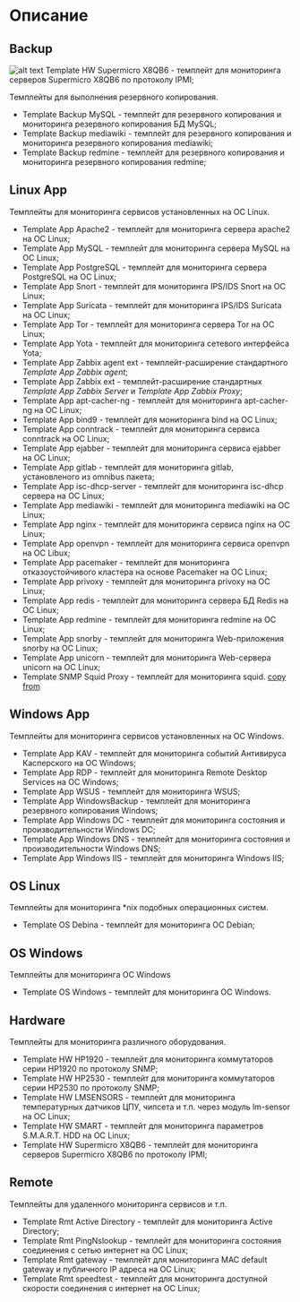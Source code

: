 # Описание
## Backup
![alt text](https://img.alicdn.com/imgextra/i4/T1ux1mXbB0XXcQC8k._113240.jpg)
Template HW Supermicro X8QB6 - темплейт для мониторинга серверов Supermicro X8QB6 по протоколу IPMI;

Темплейты для выполнения резервного копирования.
- Template Backup MySQL - темплейт для резервного копирования и мониторинга резервного копирования БД MySQL;
- Template Backup mediawiki - темплейт для резервного копирования и мониторинга резервного копирования mediawiki;
- Template Backup redmine - темплейт для резервного копирования и мониторинга резервного копирования redmine;

## Linux App

Темплейты для мониторинга сервисов установленных на ОС Linux.
- Template App Apache2 - темплейт для мониторинга сервера apache2 на ОС Linux;
- Template App MySQL - темплейт для мониторинга сервера MySQL на ОС Linux;
- Template App PostgreSQL - темплейт для мониторинга сервера PostgreSQL на ОС Linux;
- Template App Snort - темплейт для мониторинга IPS/IDS Snort на ОС Linux;
- Template App Suricata - темплейт для мониторинга IPS/IDS Suricata на OC Linux;
- Template App Tor - темплейт для мониторинга сервера Tor на ОС Linux;
- Template App Yota - темплейт для мониторинга сетевого интерфейса Yota;
- Template App Zabbix agent ext - темплейт-расширение стандартного *Template App Zabbix agent*;
- Template App Zabbix ext - темплейт-расширение стандартных *Template App Zabbix Server* и *Template App Zabbix Proxy*;
- Template App apt-cacher-ng - темплейт для мониторинга apt-cacher-ng на ОС Linux;
- Template App bind9 - темплейт для мониторинга bind на ОС Linux;
- Template App conntrack - темплейт для мониторинга сервиса conntrack на ОС Linux;
- Template App ejabber - темплейт для мониторинга сервиса ejabber на ОС Linux;
- Template App gitlab - темплейт для мониторинга gitlab, установленого из omnibus пакета;
- Template App isc-dhcp-server - темплейт для мониторинга isc-dhcp сервера на OC Linux;
- Template App mediawiki - темплейт для мониторинга mediawiki на ОС Linux;
- Template App nginx - темплейт для мониторинга сервиса nginx на ОС Linux;
- Template App openvpn - темплейт для мониторинга сервиса openvpn на ОС Libux;
- Template App pacemaker - темплейт для мониторинга отказоустойчивого кластера на основе Pacemaker на ОС Linux;
- Template App privoxy - темплейт для мониторинга privoxy на ОС Linux;
- Template App redis - темплейт для мониторинга сервера БД Redis на ОС Linux;
- Template App redmine - темплейт для мониторинга redmine на ОС Linux;
- Template App snorby - темплейт для мониторинга Web-приложения snorby на ОС Linux;
- Template App unicorn - темплейт для мониторинга Web-сервера unicorn на ОС Linux;
- Template SNMP Squid Proxy - темплейт для мониторинга squid. [copy from](https://share.zabbix.com/index.php?option=com_mtree&task=att_download&link_id=281&cf_id=37)

## Windows App

Темплейты для мониторинга сервисов установленных на ОС Windows.
- Template App KAV - темплейт для мониторинга событий Антивируса Касперского на ОС Windows;
- Template App RDP - темплейт для мониторинга Remote Desktop Services на ОС Windows;
- Template App WSUS - темплейт для мониторинга WSUS;
- Template App WindowsBackup - темплейт для мониторинга резервного копирования Windows;
- Template App Windows DC - темплейт для мониторинга состояния и производительности Windows DC;
- Template App Windows DNS - темплейт для мониторинга состояния и производительности Windows DNS;
- Template App Windows IIS - темплейт для мониторинга Windows IIS;

## OS Linux

Темплейты для мониторинга *nix подобных операционных систем.
- Template OS Debina - темплейт для мониторинга ОС Debian;

## OS Windows

Темплейты для мониторинга ОС Windows
- Template OS Windows - темплейт для мониторинга ОС Windows.

## Hardware

Темплейты для мониторинга различного оборудования.
- Template HW HP1920 - темплейт для мониторинга коммутаторов серии HP1920 по протоколу SNMP;
- Template HW HP2530 - темплейт для мониторинга коммутаторов серии HP2530 по протоколу SNMP;
- Template HW LMSENSORS - темплейт для мониторинга температурных датчиков ЦПУ, чипсета и т.п. через модуль lm-sensor на ОС Linux;
- Template HW SMART - темплейт для мониторинга параметров S.M.A.R.T. HDD на ОС Linux;
- Template HW Supermicro X8QB6 - темплейт для мониторинга серверов Supermicro X8QB6 по протоколу IPMI;

## Remote

Темплейты для удаленного мониторинга сервисов и т.п.
- Template Rmt Active Directory - темплейт для мониторинга Active Directory;
- Template Rmt PingNslookup - темплейт для мониторинга состояния соединения с сетью интернет на ОС Linux;
- Template Rmt gateway - темплейт для мониторинга MAC default gateway и публичного IP адреса на ОС Linux;
- Template Rmt speedtest - темплейт для мониторинга доступной скорости соединения с интернет на ОС Linux;
